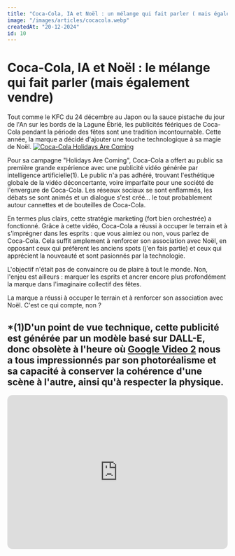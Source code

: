 ```yaml
---
title: "Coca-Cola, IA et Noël : un mélange qui fait parler ( mais également vendre)"
image: "/images/articles/cocacola.webp"
createdAt: "20-12-2024"
id: 10
---
```


# Coca-Cola, IA et Noël : le mélange qui fait parler (mais également vendre)

Tout comme le KFC du 24 décembre au Japon ou la sauce pistache du jour de l'An sur les bords de la Lagune Ébrié, les publicités féériques de Coca-Cola pendant la période des fêtes sont une tradition incontournable.
Cette année, la marque a décidé d'ajouter une touche technologique à sa magie de Noël.
[![Coca-Cola Holidays Are Coming](https://img.youtube.com/vi/8m0Y-GisSeM/0.jpg)](https://www.youtube.com/watch?v=8m0Y-GisSeM)

Pour sa campagne "Holidays Are Coming", Coca-Cola a offert au public sa première grande expérience avec une publicité vidéo générée par intelligence artificielle(1).
Le public n'a pas adhéré, trouvant l'esthétique globale de la vidéo
déconcertante, voire imparfaite pour une société de l'envergure de Coca-Cola. Les réseaux sociaux se sont enflammés, les débats se sont animés et un dialogue s'est créé... le tout probablement autour cannettes et de bouteilles de Coca-Cola.

En termes plus clairs, cette stratégie marketing (fort bien orchestrée) a fonctionné. Grâce à cette vidéo, Coca-Cola a réussi à occuper le terrain et à s'imprégner dans les esprits : que vous aimiez ou non, vous parlez de Coca-Cola.
Cela suffit amplement à renforcer son association avec Noël, en opposant ceux qui préfèrent les anciens spots (j'en fais partie) et ceux qui apprécient la nouveauté et sont pasionnés par la technologie.

L'objectif n'était pas de convaincre ou de plaire à tout le monde.
Non, l'enjeu est ailleurs : marquer les esprits et ancrer encore plus profondément la marque dans l'imaginaire collectif des fêtes.

La marque a réussi à occuper le terrain et à renforcer son association avec Noël. C'est ce qui compte, non ?

## \*(1)D'un point de vue technique, cette publicité est générée par un modèle basé sur DALL-E, donc obsolète à l'heure où <a href="https://www.instagram.com/generativeai_official/reel/DDwb4ZmSl7C/" target="_blank">Google Video 2</a> nous a tous impressionnés par son photoréalisme et sa capacité à conserver la cohérence d'une scène à l'autre, ainsi qu'à respecter la physique.

<iframe style="border-radius:12px" src="https://open.spotify.com/episode/5fSjeXlcNIyon8UsenEsHk?si=T-vkLQTWSWGujySXvcG3NQ" width="100%" height="352" frameBorder="0" allowfullscreen="" allow="autoplay; clipboard-write; encrypted-media; fullscreen; picture-in-picture" loading="lazy"></iframe>

